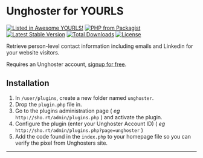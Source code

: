 # Unghoster for YOURLS

[![Listed in Awesome YOURLS!](https://img.shields.io/badge/Awesome-YOURLS-C5A3BE)](https://github.com/YOURLS/awesome-yourls/)
[![PHP from Packagist](https://img.shields.io/packagist/php-v/thefrosty/yourls-unghoster.svg)]()
[![Latest Stable Version](https://img.shields.io/packagist/v/thefrosty/yourls-unghoster.svg)](https://packagist.org/packages/thefrosty/yourls-unghoster)
[![Total Downloads](https://img.shields.io/packagist/dt/thefrosty/yourls-unghoster.svg)](https://packagist.org/packages/thefrosty/yourls-unghoster)
[![License](https://img.shields.io/packagist/l/thefrosty/yourls-unghoster.svg)](https://packagist.org/thefrosty/thefrosty/yourls-unghoster)

Retrieve person-level contact information including emails and Linkedin for your website visitors.

Requires an Unghoster account, [signup for free](https://frosty.me/unghoster).

Installation
------------
1. In `/user/plugins`, create a new folder named `unghoster`.
2. Drop the `plugin.php` file in.
3. Go to the plugins administration page ( *eg* `http://sho.rt/admin/plugins.php` ) and activate the plugin.
4. Configure the plugin (enter your Unghoster Account ID) ( *eg* `http://sho.rt/admin/plugins.php?page=unghoster` )
5. Add the code found in the `index.php` to your homepage file so you can verify the pixel from Unghosters site.

---
